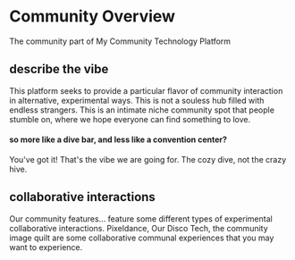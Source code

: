 # Community Overview
The community part of My Community Technology Platform

## describe the vibe
This platform seeks to provide a particular flavor of community interaction in alternative, experimental ways. This is not a souless hub filled with endless strangers. This is an intimate niche community spot that people stumble on, where we hope everyone can find something to love.

#### so more like a dive bar, and less like a convention center?
You've got it! That's the vibe we are going for. The cozy dive, not the crazy hive.

## collaborative interactions
Our community features... feature some different types of experimental collaborative interactions. Pixeldance, Our Disco Tech, the community image quilt are some collaborative communal experiences that you may want to experience.
